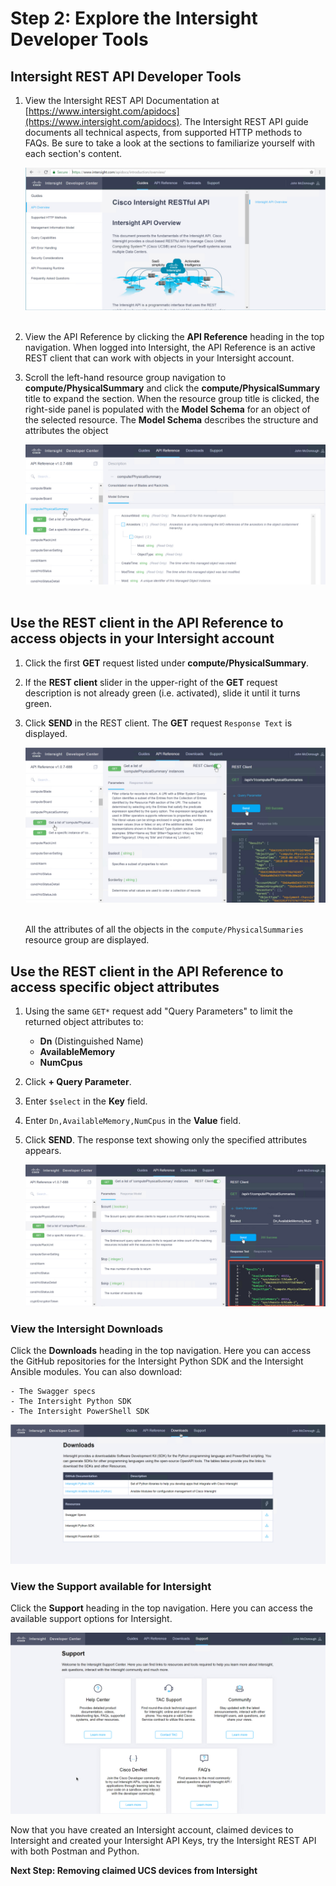 # Step 2: Explore the Intersight Developer Tools

## Intersight REST API Developer Tools

1. View the Intersight REST API Documentation at [https://www.intersight.com/apidocs](https://www.intersight.com/apidocs). The Intersight REST API guide documents all technical aspects, from supported HTTP methods to FAQs. Be sure to take a look at the sections to familiarize yourself with each section's content.

   ![](assets/images/image-14.jpg)<br/><br/>

1. View the API Reference by clicking the **API Reference** heading in the top navigation. When logged into Intersight, the API Reference is an active REST client that can work with objects in your Intersight account.

1. Scroll the left-hand resource group navigation to **compute/PhysicalSummary** and click the **compute/PhysicalSummary** title to expand the section. When the resource group title is clicked, the right-side panel is populated with the **Model Schema** for an object of the selected resource. The **Model Schema** describes the structure and attributes the object

    ![](assets/images/image-15.jpg)<br/><br/>

## Use the REST client in the API Reference to access objects in your Intersight account

1. Click the first **GET** request listed under **compute/PhysicalSummary**.
1. If the **REST client** slider in the upper-right of the **GET** request description is not already green (i.e. activated), slide it until it turns green.
1. Click **SEND** in the REST client. The **GET** request `Response Text` is displayed.

   ![](assets/images/image-16.jpg)<br/><br/>

   All the attributes of all the objects in the `compute/PhysicalSummaries` resource group are displayed.

## Use the REST client in the API Reference to access specific object attributes

1. Using the same `GET*` request add "Query Parameters" to limit the returned object attributes to:

    - **Dn** (Distinguished Name)
    - **AvailableMemory**
    - **NumCpus**

1. Click **+ Query Parameter**.
1. Enter `$select` in the **Key** field.
1. Enter `Dn,AvailableMemory,NumCpus` in the **Value** field.
1. Click **SEND**. The response text showing only the specified attributes appears.

   ![](assets/images/image-17.jpg)

### View the Intersight Downloads

Click the **Downloads** heading in the top navigation. Here you can access the GitHub repositories for the Intersight Python SDK and the Intersight Ansible modules. You can also download:

    - The Swagger specs
    - The Intersight Python SDK
    - The Intersight PowerShell SDK

![](assets/images/image-18.jpg)

### View the Support available for Intersight

Click the **Support** heading in the top navigation. Here you can access the available support options for Intersight.

  ![](assets/images/image-19.jpg)

Now that you have created an Intersight account, claimed devices to Intersight and created your Intersight API Keys, try the Intersight REST API with both Postman and Python.

**Next Step: Removing claimed UCS devices from Intersight**
